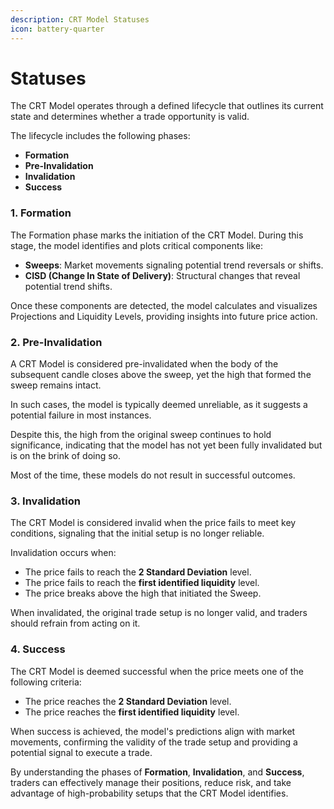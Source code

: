 ```yaml
---
description: CRT Model Statuses
icon: battery-quarter
---
```


# Statuses

The CRT Model operates through a defined lifecycle that outlines its current state and determines whether a trade opportunity is valid.

The lifecycle includes the following phases:

* **Formation**
* **Pre-Invalidation**
* **Invalidation**
* **Success**

### **1. Formation**

The Formation phase marks the initiation of the CRT Model. During this stage, the model identifies and plots critical components like:

* **Sweeps**: Market movements signaling potential trend reversals or shifts.
* **CISD (Change In State of Delivery)**: Structural changes that reveal potential trend shifts.

Once these components are detected, the model calculates and visualizes Projections and Liquidity Levels, providing insights into future price action.

### **2. Pre-Invalidation**

A CRT Model is considered pre-invalidated when the body of the subsequent candle closes above the sweep, yet the high that formed the sweep remains intact.

In such cases, the model is typically deemed unreliable, as it suggests a potential failure in most instances.

Despite this, the high from the original sweep continues to hold significance, indicating that the model has not yet been fully invalidated but is on the brink of doing so.

Most of the time, these models do not result in successful outcomes.

### **3. Invalidation**

The CRT Model is considered invalid when the price fails to meet key conditions, signaling that the initial setup is no longer reliable.

Invalidation occurs when:

* The price fails to reach the **2 Standard Deviation** level.
* The price fails to reach the **first identified liquidity** level.
* The price breaks above the high that initiated the Sweep.

When invalidated, the original trade setup is no longer valid, and traders should refrain from acting on it.

### **4. Success**

The CRT Model is deemed successful when the price meets one of the following criteria:

* The price reaches the **2 Standard Deviation** level.
* The price reaches the **first identified liquidity** level.

When success is achieved, the model's predictions align with market movements, confirming the validity of the trade setup and providing a potential signal to execute a trade.

By understanding the phases of **Formation**, **Invalidation**, and **Success**, traders can effectively manage their positions, reduce risk, and take advantage of high-probability setups that the CRT Model identifies.
